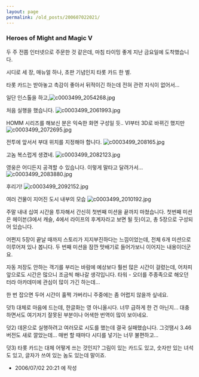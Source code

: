 ```yaml
---
layout: page
permalink: /old_posts/200607022021/
---
```


### Heroes of Might and Magic V

두 주 전쯤 인터넷으로 주문한 것 같은데, 마침 타이밍 좋게 지난 금요일에 도착했습니다.

시디로 세 장, 매뉴얼 하나, 초판 기념인지 타롯 카드 한 벌.

타롯 카드는 받아놓고 촉감이 좋아서 뒤적이긴 하는데 전혀 관련 지식이 없어서...




일단 인스톨을 하고,![c0003499_2054268.jpg](200607022021/c0003499_2054268.jpg)


처음 실행을 했습니다.
![c0003499_2061993.jpg](200607022021/c0003499_2061993.jpg)


HOMM 시리즈를 해보신 분은 익숙한 화면 구성일 듯.. VI부터 3D로 바뀌긴 했지만
![c0003499_2072695.jpg](200607022021/c0003499_2072695.jpg)



전투에 앞서서 부대 위치를 지정해야 합니다.
![c0003499_208165.jpg](200607022021/c0003499_208165.jpg)



고놈 복스럽게 생겼네.
![c0003499_2082123.jpg](200607022021/c0003499_2082123.jpg)



영웅은 어디든지 공격할 수 있습니다. 이렇게 말타고 달려가서...
![c0003499_2083880.jpg](200607022021/c0003499_2083880.jpg)

후리기!
![c0003499_2092152.jpg](200607022021/c0003499_2092152.jpg)



여러 건물이 지어진 도시 내부의 모습
![c0003499_2010192.jpg](200607022021/c0003499_2010192.jpg)





주말 내내 십여 시간을 투자해서 간신히 첫번째 미션을 끝까지 마쳤습니다. 첫번째 미션은 헤이븐(3에서 캐슬, 4에서 라이프의 후계자라고 보면 될 듯)이고, 총 5장으로 구성되어 있습니다.

어쩐지 5장이 끝날 때까지 스토리가 지지부진하다는 느낌이었는데, 전체 6개 미션으로 이루어져 있나 봅니다. 두 번째 미션을 잠깐 맛배기로 들어가보니 이어지는 내용이더군요.

자동 저장도 안하는 객기를 부리는 바람에 예상보다 훨씬 많은 시간이 걸렸는데, 어차피 앞으로도 시간은 많으니 조금씩 해나갈 생각입니다. 타워 - 오더를 주종족으로 해오던 터라 아카데미에 관심이 많이 가긴 하는데...

한 번 잡으면 두어 시간이 훌쩍 가버리니 주중에는 좀 어렵지 않을까 싶네요.

덧1) 대체로 마음에 드는데, 한글화는 영 아니올시다. 너무 급하게 한 건 아닌지... 대충 하면서도 여기저기 잘못된 부분이나 어색한 번역이 많이 보이네요.

덧2) 데몬으로 실행하려고 여러모로 시도를 했는데 결국 실패했습니다. 그것땜시 3.46 버전도 새로 깔았는데... 매번 할 때마다 시디를 넣기는 너무 불편하고...

덧3) 타롯 카드는 대체 어떻게 쓰는 것인지? 그림이 있는 카드도 있고, 숫자만 있는 녀석도 있고, 글자가 쓰여 있는 놈도 있는데 말이죠.






- 2006/07/02 20:21 에 작성
